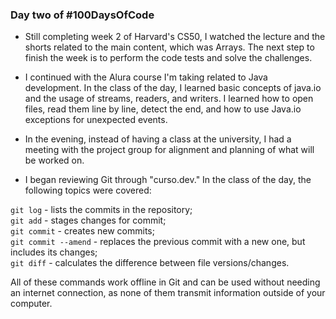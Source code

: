### Day two of #100DaysOfCode

- Still completing week 2 of Harvard's CS50, I watched the lecture and the shorts related to the main content, which was Arrays. The next step to finish the week is to perform the code tests and solve the challenges.

- I continued with the Alura course I'm taking related to Java development. In the class of the day, I learned basic concepts of java.io and the usage of streams, readers, and writers. I learned how to open files, read them line by line, detect the end, and how to use Java.io exceptions for unexpected events.

- In the evening, instead of having a class at the university, I had a meeting with the project group for alignment and planning of what will be worked on.

- I began reviewing Git through "curso.dev." In the class of the day, the following topics were covered:

`git log` - lists the commits in the repository;<br>
`git add` - stages changes for commit;<br>
`git commit` - creates new commits;<br>
`git commit --amend` - replaces the previous commit with a new one, but includes its changes;<br>
`git diff` - calculates the difference between file versions/changes.<br>

All of these commands work offline in Git and can be used without needing an internet connection, as none of them transmit information outside of your computer.
